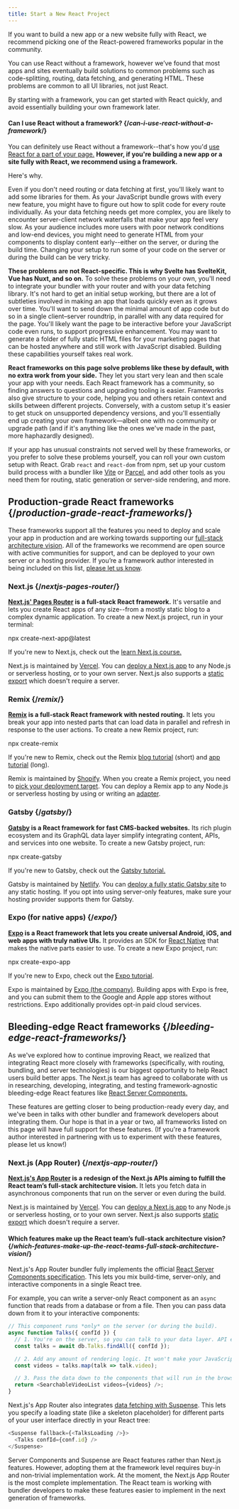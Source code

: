 ```yaml
---
title: Start a New React Project
---
```


<Intro>

If you want to build a new app or a new website fully with React, we recommend picking one of the React-powered frameworks popular in the community.

</Intro>


You can use React without a framework, however we’ve found that most apps and sites eventually build solutions to common problems such as code-splitting, routing, data fetching, and generating HTML. These problems are common to all UI libraries, not just React.

By starting with a framework, you can get started with React quickly, and avoid essentially building your own framework later.

<DeepDive>

#### Can I use React without a framework? {/*can-i-use-react-without-a-framework*/}

You can definitely use React without a framework--that's how you'd [use React for a part of your page.](/learn/add-react-to-an-existing-project#using-react-for-a-part-of-your-existing-page) **However, if you're building a new app or a site fully with React, we recommend using a framework.**

Here's why.

Even if you don't need routing or data fetching at first, you'll likely want to add some libraries for them. As your JavaScript bundle grows with every new feature, you might have to figure out how to split code for every route individually. As your data fetching needs get more complex, you are likely to encounter server-client network waterfalls that make your app feel very slow. As your audience includes more users with poor network conditions and low-end devices, you might need to generate HTML from your components to display content early--either on the server, or during the build time. Changing your setup to run some of your code on the server or during the build can be very tricky.

**These problems are not React-specific. This is why Svelte has SvelteKit, Vue has Nuxt, and so on.** To solve these problems on your own, you'll need to integrate your bundler with your router and with your data fetching library. It's not hard to get an initial setup working, but there are a lot of subtleties involved in making an app that loads quickly even as it grows over time. You'll want to send down the minimal amount of app code but do so in a single client–server roundtrip, in parallel with any data required for the page. You'll likely want the page to be interactive before your JavaScript code even runs, to support progressive enhancement. You may want to generate a folder of fully static HTML files for your marketing pages that can be hosted anywhere and still work with JavaScript disabled. Building these capabilities yourself takes real work.

**React frameworks on this page solve problems like these by default, with no extra work from your side.** They let you start very lean and then scale your app with your needs. Each React framework has a community, so finding answers to questions and upgrading tooling is easier. Frameworks also give structure to your code, helping you and others retain context and skills between different projects. Conversely, with a custom setup it's easier to get stuck on unsupported dependency versions, and you'll essentially end up creating your own framework—albeit one with no community or upgrade path (and if it's anything like the ones we've made in the past, more haphazardly designed).

If your app has unusual constraints not served well by these frameworks, or you prefer to solve these problems yourself, you can roll your own custom setup with React. Grab `react` and `react-dom` from npm, set up your custom build process with a bundler like [Vite](https://vitejs.dev/) or [Parcel](https://parceljs.org/), and add other tools as you need them for routing, static generation or server-side rendering, and more.

</DeepDive>

## Production-grade React frameworks {/*production-grade-react-frameworks*/}

These frameworks support all the features you need to deploy and scale your app in production and are working towards supporting our [full-stack architecture vision](#which-features-make-up-the-react-teams-full-stack-architecture-vision). All of the frameworks we recommend are open source with active communities for support, and can be deployed to your own server or a hosting provider. If you’re a framework author interested in being included on this list, [please let us know](https://github.com/reactjs/react.dev/issues/new?assignees=&labels=type%3A+framework&projects=&template=3-framework.yml&title=%5BFramework%5D%3A+).

### Next.js {/*nextjs-pages-router*/}

**[Next.js' Pages Router](https://nextjs.org/) is a full-stack React framework.** It's versatile and lets you create React apps of any size--from a mostly static blog to a complex dynamic application. To create a new Next.js project, run in your terminal:

<TerminalBlock>
npx create-next-app@latest
</TerminalBlock>

If you're new to Next.js, check out the [learn Next.js course.](https://nextjs.org/learn)

Next.js is maintained by [Vercel](https://vercel.com/). You can [deploy a Next.js app](https://nextjs.org/docs/app/building-your-application/deploying) to any Node.js or serverless hosting, or to your own server. Next.js also supports a [static export](https://nextjs.org/docs/pages/building-your-application/deploying/static-exports) which doesn't require a server.

### Remix {/*remix*/}

**[Remix](https://remix.run/) is a full-stack React framework with nested routing.** It lets you break your app into nested parts that can load data in parallel and refresh in response to the user actions. To create a new Remix project, run:

<TerminalBlock>
npx create-remix
</TerminalBlock>

If you're new to Remix, check out the Remix [blog tutorial](https://remix.run/docs/en/main/tutorials/blog) (short) and [app tutorial](https://remix.run/docs/en/main/tutorials/jokes) (long).

Remix is maintained by [Shopify](https://www.shopify.com/). When you create a Remix project, you need to [pick your deployment target](https://remix.run/docs/en/main/guides/deployment). You can deploy a Remix app to any Node.js or serverless hosting by using or writing an [adapter](https://remix.run/docs/en/main/other-api/adapter).

### Gatsby {/*gatsby*/}

**[Gatsby](https://www.gatsbyjs.com/) is a React framework for fast CMS-backed websites.** Its rich plugin ecosystem and its GraphQL data layer simplify integrating content, APIs, and services into one website. To create a new Gatsby project, run:

<TerminalBlock>
npx create-gatsby
</TerminalBlock>

If you're new to Gatsby, check out the [Gatsby tutorial.](https://www.gatsbyjs.com/docs/tutorial/)

Gatsby is maintained by [Netlify](https://www.netlify.com/). You can [deploy a fully static Gatsby site](https://www.gatsbyjs.com/docs/how-to/previews-deploys-hosting) to any static hosting. If you opt into using server-only features, make sure your hosting provider supports them for Gatsby.

### Expo (for native apps) {/*expo*/}

**[Expo](https://expo.dev/) is a React framework that lets you create universal Android, iOS, and web apps with truly native UIs.** It provides an SDK for [React Native](https://reactnative.dev/) that makes the native parts easier to use. To create a new Expo project, run:

<TerminalBlock>
npx create-expo-app
</TerminalBlock>

If you're new to Expo, check out the [Expo tutorial](https://docs.expo.dev/tutorial/introduction/).

Expo is maintained by [Expo (the company)](https://expo.dev/about). Building apps with Expo is free, and you can submit them to the Google and Apple app stores without restrictions. Expo additionally provides opt-in paid cloud services.

## Bleeding-edge React frameworks {/*bleeding-edge-react-frameworks*/}

As we've explored how to continue improving React, we realized that integrating React more closely with frameworks (specifically, with routing, bundling, and server technologies) is our biggest opportunity to help React users build better apps. The Next.js team has agreed to collaborate with us in researching, developing, integrating, and testing framework-agnostic bleeding-edge React features like [React Server Components.](/blog/2023/03/22/react-labs-what-we-have-been-working-on-march-2023#react-server-components)

These features are getting closer to being production-ready every day, and we've been in talks with other bundler and framework developers about integrating them. Our hope is that in a year or two, all frameworks listed on this page will have full support for these features. (If you're a framework author interested in partnering with us to experiment with these features, please let us know!)

### Next.js (App Router) {/*nextjs-app-router*/}

**[Next.js's App Router](https://nextjs.org/docs) is a redesign of the Next.js APIs aiming to fulfill the React team’s full-stack architecture vision.** It lets you fetch data in asynchronous components that run on the server or even during the build.

Next.js is maintained by [Vercel](https://vercel.com/). You can [deploy a Next.js app](https://nextjs.org/docs/app/building-your-application/deploying) to any Node.js or serverless hosting, or to your own server. Next.js also supports [static export](https://nextjs.org/docs/app/building-your-application/deploying/static-exports) which doesn't require a server.

<DeepDive>

#### Which features make up the React team’s full-stack architecture vision? {/*which-features-make-up-the-react-teams-full-stack-architecture-vision*/}

Next.js's App Router bundler fully implements the official [React Server Components specification](https://github.com/reactjs/rfcs/blob/main/text/0188-server-components.md). This lets you mix build-time, server-only, and interactive components in a single React tree.

For example, you can write a server-only React component as an `async` function that reads from a database or from a file. Then you can pass data down from it to your interactive components:

```js
// This component runs *only* on the server (or during the build).
async function Talks({ confId }) {
  // 1. You're on the server, so you can talk to your data layer. API endpoint not required.
  const talks = await db.Talks.findAll({ confId });

  // 2. Add any amount of rendering logic. It won't make your JavaScript bundle larger.
  const videos = talks.map(talk => talk.video);

  // 3. Pass the data down to the components that will run in the browser.
  return <SearchableVideoList videos={videos} />;
}
```

Next.js's App Router also integrates [data fetching with Suspense](/blog/2022/03/29/react-v18#suspense-in-data-frameworks). This lets you specify a loading state (like a skeleton placeholder) for different parts of your user interface directly in your React tree:

```js
<Suspense fallback={<TalksLoading />}>
  <Talks confId={conf.id} />
</Suspense>
```

Server Components and Suspense are React features rather than Next.js features. However, adopting them at the framework level requires buy-in and non-trivial implementation work. At the moment, the Next.js App Router is the most complete implementation. The React team is working with bundler developers to make these features easier to implement in the next generation of frameworks.

</DeepDive>